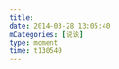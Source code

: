 ```yaml
---
title: 
date: 2014-03-28 13:05:40
mCategories: [说说]
type: moment
time: t130540
---
```


<div id="pics-20140328130540"></div>

<script src="/lib/moment/pics.js"></script>
<script>
var data = [
    {"link": "2014-03-28_000002.webp", "type": "shuoshuo"},
    {"link": "2014-03-28_000004.jpeg", "type": "shuoshuo"}
];
picsRender(data, "pics-20140328130540");
</script>

